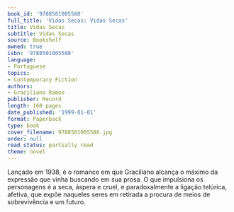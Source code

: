 ```yaml
---
book_id: '9788501005588'
full_title: 'Vidas Secas: Vidas Secas'
title: Vidas Secas
subtitle: Vidas Secas
source: Bookshelf
owned: true
isbn: '9788501005588'
language:
- Portuguese
topics:
- Contemporary Fiction
authors:
- Graciliano Ramos
publisher: Record
length: 160 pages
date_published: '1999-01-01'
format: Paperback
type: book
cover_filename: 9788501005588.jpg
order: null
read_status: partially read
theme: novel
---
```

Lançado em 1938, é o romance em que Graciliano alcança o máximo da expressão que vinha buscando em sua prosa. O que impulsiona os personagens é a seca, áspera e cruel, e paradoxalmente a ligação telúrica, afetiva, que expõe naqueles seres em retirada a procura de meios de sobrevivência e um futuro.
